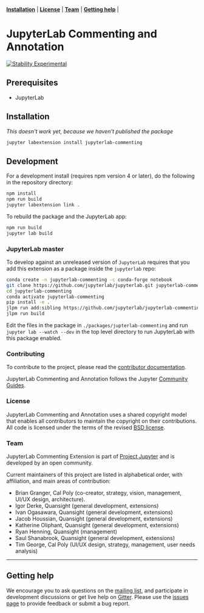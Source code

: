 **[Installation](#installation)** |
**[License](#license)** |
**[Team](#team)** |
**[Getting help](#getting-help)** |

# JupyterLab Commenting and Annotation
[![Stability Experimental](https://img.shields.io/badge/stability-experimental-red.svg)](https://img.shields.io/badge/stability-experimental-red.svg)


## Prerequisites

* JupyterLab

## Installation

*This doesn't work yet, because we haven't published the package*

```bash
jupyter labextension install jupyterlab-commenting
```

## Development

For a development install (requires npm version 4 or later), do the following in the repository directory:

```bash
npm install
npm run build
jupyter labextension link .
```

To rebuild the package and the JupyterLab app:

```bash
npm run build
jupyter lab build
```

### JupyterLab master
To develop against an unreleased version of `JupyterLab` requires that you add this extension
as a package inside the `jupyterlab` repo:

```bash
conda create -n jupyterlab-commenting -c conda-forge notebook
git clone https://github.com/jupyterlab/jupyterlab.git jupyterlab-commenting
cd jupyterlab-commenting
conda activate jupyterlab-commenting
pip install -e .
jlpm run add:sibling https://github.com/jupyterlab/jupyterlab-commenting.git
jlpm run build
```

Edit the files in the package in `./packages/jupterlab-commenting` and run `jupyter lab --watch --dev` in the 
top level directory to run JupyterLab with this package enabled.

### Contributing

To contribute to the project, please read the [contributor documentation](CONTRIBUTING.md).

JupyterLab Commenting and Annotation follows the Jupyter [Community Guides](https://jupyter.readthedocs.io/en/latest/community/content-community.html).


### License

JupyterLab Commenting and Annotation uses a shared copyright model that enables all contributors to maintain the
copyright on their contributions. All code is licensed under the terms of the revised [BSD license](LICENSE).

### Team

JupyterLab Commenting Extension is part of [Project Jupyter](http://jupyter.org/) and is developed by an open community.

Current maintainers of this project are listed in alphabetical order, with affiliation, and main areas of contribution:

- Brian Granger, Cal Poly (co-creator, strategy, vision, management, UI/UX design,
  architecture).
- Igor Derke, Quansight (general development, extensions)
- Ivan Ogasawara, Quansight (general development, extensions)
- Jacob Houssian, Quansight (general development, extensions)
- Katherine Oliphant, Quansight (general development, extensions)
- Ryan Henning, Quansight (management)
- Saul Shanabrook, Quansight (general development, extensions)
- Tim George, Cal Poly (UI/UX design, strategy, management, user needs analysis)

---

## Getting help

We encourage you to ask questions on the [mailing list](https://groups.google.com/forum/#!forum/jupyter),
and participate in development discussions or get live help on [Gitter](https://gitter.im/jupyterlab/jupyterlab). Please use the [issues page](https://github.com/jupyterlab/jupyterlab/issues) to provide feedback or submit a bug report.
